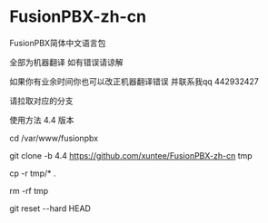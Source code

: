 # FusionPBX-zh-cn
FusionPBX简体中文语言包

全部为机器翻译 如有错误请谅解 

如果你有业余时间你也可以改正机器翻译错误 并联系我qq 442932427

请拉取对应的分支



使用方法  4.4 版本

cd /var/www/fusionpbx

git clone -b 4.4 https://github.com/xuntee/FusionPBX-zh-cn tmp

cp -r tmp/* .

rm -rf tmp

git reset --hard HEAD



